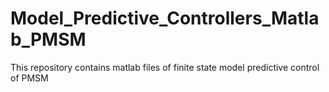 # Model_Predictive_Controllers_Matlab_PMSM
This repository contains matlab files of finite state model predictive control of PMSM
